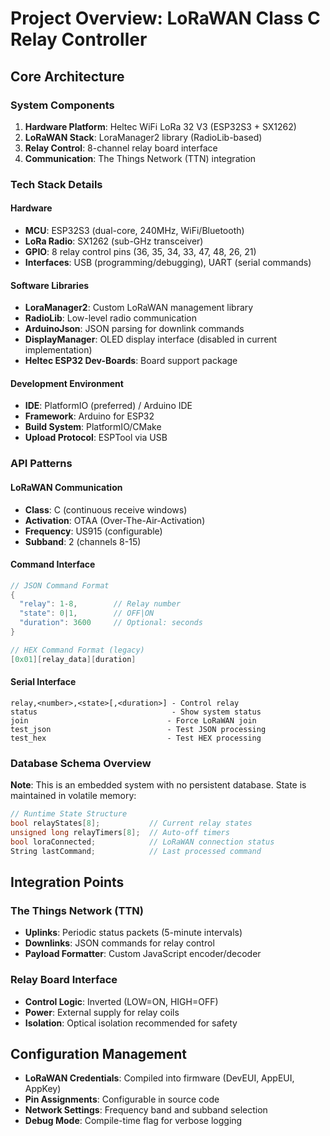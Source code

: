 # Project Overview: LoRaWAN Class C Relay Controller

## Core Architecture

### System Components
1. **Hardware Platform**: Heltec WiFi LoRa 32 V3 (ESP32S3 + SX1262)
2. **LoRaWAN Stack**: LoraManager2 library (RadioLib-based)
3. **Relay Control**: 8-channel relay board interface
4. **Communication**: The Things Network (TTN) integration

### Tech Stack Details

#### Hardware
- **MCU**: ESP32S3 (dual-core, 240MHz, WiFi/Bluetooth)
- **LoRa Radio**: SX1262 (sub-GHz transceiver)
- **GPIO**: 8 relay control pins (36, 35, 34, 33, 47, 48, 26, 21)
- **Interfaces**: USB (programming/debugging), UART (serial commands)

#### Software Libraries
- **LoraManager2**: Custom LoRaWAN management library
- **RadioLib**: Low-level radio communication
- **ArduinoJson**: JSON parsing for downlink commands
- **DisplayManager**: OLED display interface (disabled in current implementation)
- **Heltec ESP32 Dev-Boards**: Board support package

#### Development Environment
- **IDE**: PlatformIO (preferred) / Arduino IDE
- **Framework**: Arduino for ESP32
- **Build System**: PlatformIO/CMake
- **Upload Protocol**: ESPTool via USB

### API Patterns

#### LoRaWAN Communication
- **Class**: C (continuous receive windows)
- **Activation**: OTAA (Over-The-Air-Activation)
- **Frequency**: US915 (configurable)
- **Subband**: 2 (channels 8-15)

#### Command Interface
```cpp
// JSON Command Format
{
  "relay": 1-8,        // Relay number
  "state": 0|1,        // OFF|ON
  "duration": 3600     // Optional: seconds
}

// HEX Command Format (legacy)
[0x01][relay_data][duration]
```

#### Serial Interface
```
relay,<number>,<state>[,<duration>] - Control relay
status                              - Show system status
join                               - Force LoRaWAN join
test_json                          - Test JSON processing
test_hex                           - Test HEX processing
```

### Database Schema Overview
**Note**: This is an embedded system with no persistent database. State is maintained in volatile memory:

```cpp
// Runtime State Structure
bool relayStates[8];           // Current relay states
unsigned long relayTimers[8];  // Auto-off timers
bool loraConnected;            // LoRaWAN connection status
String lastCommand;            // Last processed command
```

## Integration Points

### The Things Network (TTN)
- **Uplinks**: Periodic status packets (5-minute intervals)
- **Downlinks**: JSON commands for relay control
- **Payload Formatter**: Custom JavaScript encoder/decoder

### Relay Board Interface
- **Control Logic**: Inverted (LOW=ON, HIGH=OFF)
- **Power**: External supply for relay coils
- **Isolation**: Optical isolation recommended for safety

## Configuration Management
- **LoRaWAN Credentials**: Compiled into firmware (DevEUI, AppEUI, AppKey)
- **Pin Assignments**: Configurable in source code
- **Network Settings**: Frequency band and subband selection
- **Debug Mode**: Compile-time flag for verbose logging 